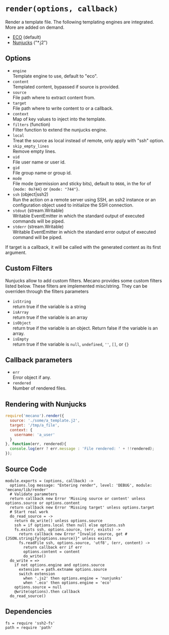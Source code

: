 
# `render(options, callback)`

Render a template file. The following templating engines are
integrated. More are added on demand.      

*   [ECO](http://github.com/sstephenson/eco) (default)   
*   [Nunjucks](http://mozilla.github.io/nunjucks/) ("*.j2")   

## Options

*   `engine`   
    Template engine to use, default to "eco".   
*   `content`   
    Templated content, bypassed if source is provided.   
*   `source`   
    File path where to extract content from.   
*   `target`   
    File path where to write content to or a callback.   
*   `context`   
    Map of key values to inject into the template.   
*   `filters` (function)   
    Filter function to extend the nunjucks engine.   
*   `local`   
    Treat the source as local instead of remote, only apply with "ssh"
    option.   
*   `skip_empty_lines`   
    Remove empty lines.   
*   `uid`   
    File user name or user id.   
*   `gid`   
    File group name or group id.   
*   `mode`   
    File mode (permission and sticky bits), default to `0666`, in the for of
    `{mode: 0o744}` or `{mode: "744"}`.   
*   `ssh` (object|ssh2)   
    Run the action on a remote server using SSH, an ssh2 instance or an
    configuration object used to initialize the SSH connection.   
*   `stdout` (stream.Writable)   
    Writable EventEmitter in which the standard output of executed commands will
    be piped.   
*   `stderr` (stream.Writable)   
    Writable EventEmitter in which the standard error output of executed command
    will be piped.   

If target is a callback, it will be called with the generated content as
its first argument.   

## Custom Filters

Nunjucks allow to add custom filters. Mecano provides some custom filters listed below.
These filters are implemented misc/string. They can be overriden through the filters
parameters   

*   `isString`   
    return true if the variable is a string   
*   `isArray`   
    return true if the variable is an array   
*   `isObject`   
    return true if the variable is an object. Return false if the variable is an array.   
*   `isEmpty`   
    return true if the variable is `null`, `undefined`, `''`, `[]`, or `{}`   

## Callback parameters

*   `err`   
    Error object if any.   
*   `rendered`   
    Number of rendered files.   

## Rendering with Nunjucks

```js
require('mecano').render({
  source: './some/a_template.j2',
  target: '/tmp/a_file',
  context: {
    username: 'a_user'
  }
}, function(err, rendered){
  console.log(err ? err.message : 'File rendered: ' + !!rendered);
});
```

## Source Code

    module.exports = (options, callback) ->
      options.log message: "Entering render", level: 'DEBUG', module: 'mecano/lib/render'
      # Validate parameters
      return callback new Error 'Missing source or content' unless options.source or options.content
      return callback new Error 'Missing target' unless options.target
      # Start real work
      do_read_source = ->
        return do_write() unless options.source
        ssh = if options.local then null else options.ssh
        fs.exists ssh, options.source, (err, exists) ->
          return callback new Error "Invalid source, got #{JSON.stringify(options.source)}" unless exists
          fs.readFile ssh, options.source, 'utf8', (err, content) ->
            return callback err if err
            options.content = content
            do_write()
      do_write = =>
        if not options.engine and options.source
          extension = path.extname options.source
          switch extension
            when '.js2' then options.engine = 'nunjunks'
            when '.eco' then options.engine = 'eco'
        options.source = null
        @write(options).then callback
      do_read_source()

## Dependencies

    fs = require 'ssh2-fs'
    path = require 'path'
